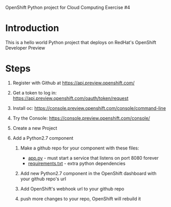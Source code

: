OpenShift Python project for Cloud Computing Exercise #4

# Introduction

This is a hello world Python project that deploys on RedHat's
OpenShift Developer Preview


# Steps

1. Register with Github at https://api.preview.openshift.com/

2. Get a token to log in: https://api.preview.openshift.com/oauth/token/request

3. Install oc: https://console.preview.openshift.com/console/command-line

4. Try the Console: https://console.preview.openshift.com/console/

5. Create a new Project

6. Add a Python2.7 component

   1. Make a github repo for your component with these files: 
	  * [app.py](app.py) - must start a service that listens on port 8080 forever
	  * [requirements.txt](requirements.txt) - extra python dependencies
	  
   2. Add new Python2.7 component in the OpenShift dashboard with your
      github repo's url
	  
   3. Add OpenShift's webhook url to your github repo
   
   4. push more changes to your repo, OpenShift will rebuild it

   
